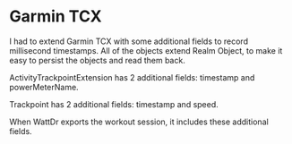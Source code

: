 # Garmin TCX

I had to extend Garmin TCX with some additional fields to record millisecond timestamps. All of the objects extend Realm Object, to make it easy to persist the objects and read them back.

ActivityTrackpointExtension has 2 additional fields: timestamp and powerMeterName.

Trackpoint has 2 additional fields: timestamp and speed.

When WattDr exports the workout session, it includes these additional fields.